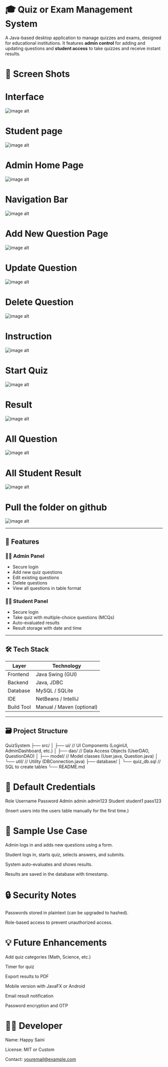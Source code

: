 # 🎓 Quiz or Exam Management System

A Java-based desktop application to manage quizzes and exams, designed for educational institutions. It features **admin control** for adding and updating questions and **student access** to take quizzes and receive instant results.

# 📸 Screen Shots
# Interface
![image alt](https://github.com/HappySaini001/Online-MCQ-System/blob/384bb4cd933694f6d3b7db672ee708980d25cbe0/Screenshot%202025-06-09%20145443.png)


# Student page
![image alt](https://github.com/HappySaini001/Online-MCQ-System/blob/a2bda6e0d72f8692eb46b191ffed80d7c2d9c0c8/Screenshot%202025-06-09%20145500.png)

# Admin Home Page
![image alt](https://github.com/HappySaini001/Online-MCQ-System/blob/9351dd9e24b2e1759637bf4ff1b1126cdd09f16f/Screenshot%202025-06-09%20145543.png)

# Navigation Bar
![image alt](https://github.com/HappySaini001/Online-MCQ-System/blob/df72c20f4967eb71a1f80521793784ffbb1f43af/Screenshot%202025-06-09%20145558.png)

# Add New Question Page
![image alt](https://github.com/HappySaini001/Online-MCQ-System/blob/86b589be5a2a7b5d9e140fba959b1c3a32fc3236/Screenshot%202025-06-09%20145609.png)

# Update Question
![image alt](https://github.com/HappySaini001/Online-MCQ-System/blob/1e099b9d7a318e74c525f25576325440929c22c7/Screenshot%202025-06-09%20145633.png)

# Delete Question
![image alt](https://github.com/HappySaini001/Online-MCQ-System/blob/485c83142adf6ebef4d573c5f84655e65b29d7ec/Screenshot%202025-06-09%20145720.png)

# Instruction
![image alt](https://github.com/HappySaini001/Online-MCQ-System/blob/b181a7298ff2263bb13571c8fcf3d6a40d2a6cbf/Screenshot%202025-06-09%20150314.png)

# Start Quiz
![image alt](https://github.com/HappySaini001/Online-MCQ-System/blob/8830be9473aa9ed6799faec53e6ad22f4511adf5/Screenshot%202025-06-09%20150344.png)

# Result
![image alt](https://github.com/HappySaini001/Online-MCQ-System/blob/889e958e5c90856be30d27d68965ca94a6fe755e/Screenshot%202025-06-09%20150357.png)

# All Question
![image alt](https://github.com/HappySaini001/Online-MCQ-System/blob/698d71da0e4bf9512279a2ea03a5c13f86eda794/Screenshot%202025-06-09%20153031.png)

# All Student Result
![image alt](https://github.com/HappySaini001/Online-MCQ-System/blob/94fe1250e20cc89d5414b1c51034124baaec4320/Screenshot%202025-06-09%20153044.png)

# Pull the folder on github
![image alt](https://github.com/HappySaini001/Online-MCQ-System/blob/dfaeee8037cbb76923625cfe7e7200a27c95e323/Screenshot%202025-05-25%20174444.png)



---

## 📌 Features

### 👩‍💼 Admin Panel
- Secure login
- Add new quiz questions
- Edit existing questions
- Delete questions
- View all questions in table format

### 👨‍🎓 Student Panel
- Secure login
- Take quiz with multiple-choice questions (MCQs)
- Auto-evaluated results
- Result storage with date and time

---

## 🛠️ Tech Stack

| Layer        | Technology             |
|--------------|------------------------|
| Frontend     | Java Swing (GUI)       |
| Backend      | Java, JDBC             |
| Database     | MySQL / SQLite         |
| IDE          | NetBeans / IntelliJ    |
| Build Tool   | Manual / Maven (optional) |

---

## 🗃️ Project Structure
QuizSystem
├── src/
│ ├── ui/ // UI Components (LoginUI, AdminDashboard, etc.)
│ ├── dao/ // Data Access Objects (UserDAO, QuestionDAO)
│ ├── model/ // Model classes (User.java, Question.java)
│ └── util/ // Utility (DBConnection.java)
├── database/
│ └── quiz_db.sql // SQL to create tables
└── README.md

# 🔑 Default Credentials
Role	Username	Password
Admin	admin	admin123
Student	student1	pass123

(Insert users into the users table manually for the first time.)

# 🎯 Sample Use Case
Admin logs in and adds new questions using a form.

Student logs in, starts quiz, selects answers, and submits.

System auto-evaluates and shows results.

Results are saved in the database with timestamp.

# 🔒 Security Notes
Passwords stored in plaintext (can be upgraded to hashed).

Role-based access to prevent unauthorized access.

# 💡 Future Enhancements
Add quiz categories (Math, Science, etc.)

Timer for quiz

Export results to PDF

Mobile version with JavaFX or Android

Email result notification

Password encryption and OTP

# 👨‍💻 Developer
Name: Happy Saini

License: MIT or Custom

Contact: youremail@example.com
